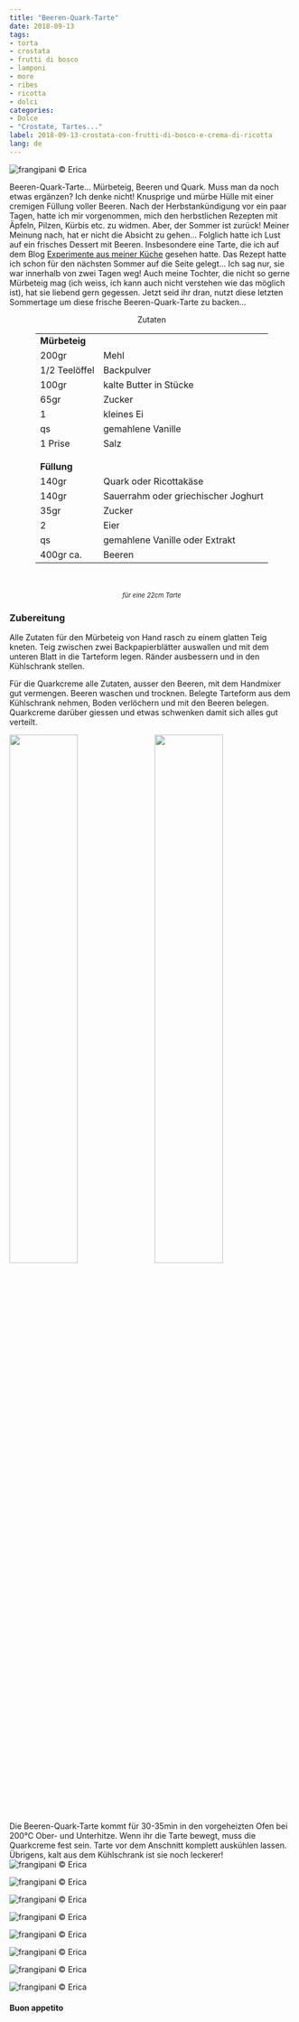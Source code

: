 ```yaml
---
title: "Beeren-Quark-Tarte"
date: 2018-09-13
tags:
- torta
- crostata
- frutti di bosco
- lamponi
- more
- ribes
- ricotta
- dolci
categories:
- Dolce
- "Crostate, Tartes..."
label: 2018-09-13-crostata-con-frutti-di-bosco-e-crema-di-ricotta
lang: de 
---
```

![](../2018-09-13-crostata-con-frutti-di-bosco-e-crema-di-ricotta/header.jpg "frangipani © Erica")

Beeren-Quark-Tarte... Mürbeteig, Beeren und Quark. Muss man da noch etwas ergänzen? Ich denke nicht! Knusprige und mürbe Hülle mit einer cremigen Füllung voller Beeren. Nach der Herbstankündigung vor ein paar Tagen, hatte ich mir vorgenommen, mich den herbstlichen Rezepten mit Äpfeln, Pilzen, Kürbis etc. zu widmen. Aber, der Sommer ist zurück! Meiner Meinung nach, hat er nicht die Absicht zu gehen... Folglich hatte ich Lust auf ein frisches Dessert mit Beeren. Insbesondere eine Tarte, die ich auf dem Blog <a href="https://www.experimenteausmeinerkueche.de/2016/07/sommerliche-beerentarte.html" target="_blank"> Experimente aus meiner Küche</a> gesehen hatte. Das Rezept hatte ich schon für den nächsten Sommer auf die Seite gelegt... Ich sag nur, sie war innerhalb von zwei Tagen weg! Auch meine Tochter, die nicht so gerne Mürbeteig mag (ich weiss, ich kann auch nicht verstehen wie das möglich ist), hat sie liebend gern gegessen. Jetzt seid ihr dran, nutzt diese letzten Sommertage um diese frische Beeren-Quark-Tarte zu backen...

<div id="wrapper" style="text-align: center">
  <div id="yourdiv" style="display: inline-block;">
    <div class="ingredients">
      <div class="ingredients-title">Zutaten</div>
      <table>
        <tbody>
          <tr>
            <td colspan="2"><b>Mürbeteig</b></td>
          </tr>
          <tr>
            <td>200gr</td>
            <td>Mehl</td>
          </tr>
          <tr>
            <td>1/2 Teelöffel</td>
            <td>Backpulver</td>
          </tr>
          <tr>
            <td>100gr</td>
            <td>kalte Butter in Stücke</td>
          </tr>
          <tr>
            <td>65gr</td>
            <td>Zucker</td>
          </tr>
          <tr>
            <td>1</td>
            <td>kleines Ei</td>
          </tr>
          <tr>
            <td>qs</td>
            <td>gemahlene Vanille</td>
          </tr>
          <tr>
            <td>1 Prise</td>
            <td>Salz</td>
          </tr>
          <tr style="height: 15px;"></tr>
          <tr>          
            <td colspan="2"><b>Füllung</b></td>
          </tr>      
          <tr>
            <td>140gr</td>
            <td>Quark oder Ricottakäse</td>
          </tr>
          <tr>
            <td>140gr</td>
            <td>Sauerrahm oder griechischer Joghurt</td>
          </tr>
          <tr>
            <td>35gr</td>
            <td>Zucker</td>
          </tr>      
          <tr> 
            <td>2</td>
            <td>Eier</td>
          </tr>      
          <tr> 
            <td>qs</td>
            <td>gemahlene Vanille oder Extrakt</td>
          </tr>
          <tr>
            <td>400gr ca.</td>
            <td>Beeren</td>
        </tbody>
      </table>
      <br></br>
      <i class="pull-right" style="font-size: 80%;">für eine 22cm Tarte</i>
    </div>
  </div>
</div>


<h3>
  <font color="grey">
    <i class="fa fa-cogs"></i>
  </font> Zubereitung
</h3>

Alle Zutaten für den Mürbeteig von Hand rasch zu einem glatten Teig kneten. Teig zwischen zwei Backpapierblätter auswallen und mit dem unteren Blatt in die Tarteform legen. Ränder ausbessern und in den Kühlschrank stellen.

Für die Quarkcreme alle Zutaten, ausser den Beeren, mit dem Handmixer gut vermengen. Beeren waschen und trocknen. Belegte Tarteform aus dem Kühlschrank nehmen, Boden verlöchern und mit den Beeren belegen. Quarkcreme darüber giessen und etwas schwenken damit sich alles gut verteilt.
<p>
  <div style="width: 100%; margin-bottom: ">
    <img style="float: left; width: 49%; margin-right: 1%" src="../2018-09-13-crostata-con-frutti-di-bosco-e-crema-di-ricotta/fruttidibosco.jpg" alt="" title="frangipani © Erica" />
    <img style="float: left; width: 49%; margin-left: 1%" src="../2018-09-13-crostata-con-frutti-di-bosco-e-crema-di-ricotta/teglia.jpg" alt="" title="frangipani © Erica" />
    <div style="clear: both"></div>
  </div>
</p>

Die Beeren-Quark-Tarte kommt für 30-35min in den vorgeheizten Ofen bei 200°C Ober- und Unterhitze. Wenn ihr die Tarte bewegt, muss die Quarkcreme fest sein. Tarte vor dem Anschnitt komplett auskühlen lassen. Übrigens, kalt aus dem Kühlschrank ist sie noch leckerer!
![](../2018-09-13-crostata-con-frutti-di-bosco-e-crema-di-ricotta/risultato1.jpg "frangipani © Erica")

![](../2018-09-13-crostata-con-frutti-di-bosco-e-crema-di-ricotta/risultato2.jpg "frangipani © Erica")

![](../2018-09-13-crostata-con-frutti-di-bosco-e-crema-di-ricotta/risultato3.jpg "frangipani © Erica")

![](../2018-09-13-crostata-con-frutti-di-bosco-e-crema-di-ricotta/risultato4.jpg "frangipani © Erica")

![](../2018-09-13-crostata-con-frutti-di-bosco-e-crema-di-ricotta/risultato5.jpg "frangipani © Erica")

![](../2018-09-13-crostata-con-frutti-di-bosco-e-crema-di-ricotta/risultato6.jpg "frangipani © Erica")

![](../2018-09-13-crostata-con-frutti-di-bosco-e-crema-di-ricotta/risultato7.jpg "frangipani © Erica")

![](../2018-09-13-crostata-con-frutti-di-bosco-e-crema-di-ricotta/risultato8.jpg "frangipani © Erica")

<h4>Buon appetito
  <font color="red">
    <i class="fa fa-smile-o"></i>
  </font>
</h4>